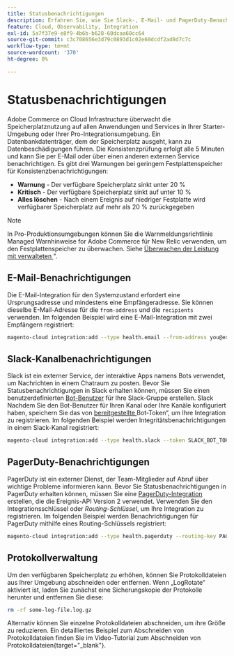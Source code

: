 ```yaml
---
title: Statusbenachrichtigungen
description: Erfahren Sie, wie Sie Slack-, E-Mail- und PagerDuty-Benachrichtigungen für die Speicherplatznutzung in Ihrem Adobe Commerce in einem Cloud-Infrastrukturprojekt konfigurieren.
feature: Cloud, Observability, Integration
exl-id: 5a7f37e9-e8f9-4b6b-b628-60dcaa60cc64
source-git-commit: c3c708656e3d79c0893d1c02e60dcdf2ad8d7c7c
workflow-type: tm+mt
source-wordcount: '370'
ht-degree: 0%

---
```


# Statusbenachrichtigungen

Adobe Commerce on Cloud Infrastructure überwacht die Speicherplatznutzung auf allen Anwendungen und Services in Ihrer Starter-Umgebung oder Ihrer Pro-Integrationsumgebung. Ein Datenbankdatenträger, dem der Speicherplatz ausgeht, kann zu Datenbeschädigungen führen. Die Konsistenzprüfung erfolgt alle 5 Minuten und kann Sie per E-Mail oder über einen anderen externen Service benachrichtigen. Es gibt drei Warnungen bei geringem Festplattenspeicher für Konsistenzbenachrichtigungen:

- **Warnung** - Der verfügbare Speicherplatz sinkt unter 20 %
- **Kritisch** - Der verfügbare Speicherplatz sinkt auf unter 10 %
- **Alles löschen** - Nach einem Ereignis auf niedriger Festplatte wird verfügbarer Speicherplatz auf mehr als 20 % zurückgegeben

>[!NOTE]
>
>In Pro-Produktionsumgebungen können Sie die Warnmeldungsrichtlinie Managed Warnhinweise for Adobe Commerce für New Relic verwenden, um den Festplattenspeicher zu überwachen. Siehe [Überwachen der Leistung mit verwalteten ](../monitor/investigate-performance.md#monitor-performance-with-managed-alerts)&quot;.

## E-Mail-Benachrichtigungen

Die E-Mail-Integration für den Systemzustand erfordert eine Ursprungsadresse und mindestens eine Empfängeradresse. Sie können dieselbe E-Mail-Adresse für die `from-address` und die `recipients` verwenden. Im folgenden Beispiel wird eine E-Mail-Integration mit zwei Empfängern registriert:

```bash
magento-cloud integration:add --type health.email --from-address you@example.com --recipients them@example.com --recipients others@example.com
```

## Slack-Kanalbenachrichtigungen

Slack ist ein externer Service, der interaktive Apps namens Bots verwendet, um Nachrichten in einem Chatraum zu posten. Bevor Sie Statusbenachrichtigungen in Slack erhalten können, müssen Sie einen benutzerdefinierten [Bot-Benutzer](https://api.slack.com/bot-users) für Ihre Slack-Gruppe erstellen. Slack Nachdem Sie den Bot-Benutzer für Ihren Kanal oder Ihre Kanäle konfiguriert haben, speichern Sie das von [ bereitgestellte ](https://api.slack.com/docs/token-types#bot)Bot-Token“, um Ihre Integration zu registrieren. Im folgenden Beispiel werden Integritätsbenachrichtigungen in einem Slack-Kanal registriert:

```bash
magento-cloud integration:add --type health.slack --token SLACK_BOT_TOKEN --channel '#slack-channel-name'
```

## PagerDuty-Benachrichtigungen

PagerDuty ist ein externer Dienst, der Team-Mitglieder auf Abruf über wichtige Probleme informieren kann. Bevor Sie Statusbenachrichtigungen in PagerDuty erhalten können, müssen Sie eine [PagerDuty-Integration](https://developer.pagerduty.com/v2/docs/integrating) erstellen, die die Ereignis-API Version 2 verwendet. Verwenden Sie den Integrationsschlüssel oder _Routing-Schlüssel_, um Ihre Integration zu registrieren. Im folgenden Beispiel werden Benachrichtigungen für PagerDuty mithilfe eines Routing-Schlüssels registriert:

```bash
magento-cloud integration:add --type health.pagerduty --routing-key PAGERDUTY_ROUTING_KEY
```

## Protokollverwaltung

Um den verfügbaren Speicherplatz zu erhöhen, können Sie Protokolldateien aus Ihrer Umgebung abschneiden oder entfernen. Wenn „LogRotate“ aktiviert ist, laden Sie zunächst eine Sicherungskopie der Protokolle herunter und entfernen Sie diese:

```bash
rm -rf some-log-file.log.gz
```

Alternativ können Sie einzelne Protokolldateien abschneiden, um ihre Größe zu reduzieren. Ein detailliertes Beispiel zum Abschneiden von Protokolldateien finden Sie im Video-Tutorial zum Abschneiden von Protokolldateien{target="_blank"}.
